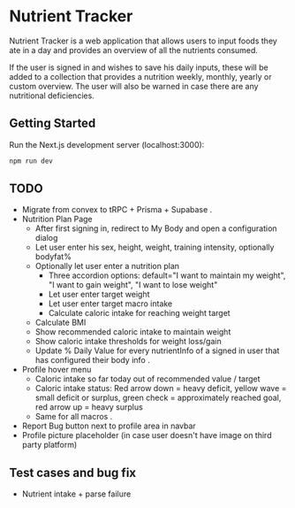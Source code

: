 # Nutrient Tracker

Nutrient Tracker is a web application that allows users to input foods they ate in a day and provides an overview of all the nutrients consumed.

If the user is signed in and wishes to save his daily inputs, these will be added to a collection that provides a nutrition weekly, monthly, yearly or custom overview. The user will also be warned in case there are any nutritional deficiencies.

## Getting Started

Run the Next.js development server (localhost:3000):

```bash
npm run dev
```

## TODO

- Migrate from convex to tRPC + Prisma + Supabase
  .
- Nutrition Plan Page
  - After first signing in, redirect to My Body and open a configuration dialog
  - Let user enter his sex, height, weight, training intensity, optionally bodyfat%
  - Optionally let user enter a nutrition plan
    - Three accordion options: default="I want to maintain my weight", "I want to gain weight", "I want to lose weight"
    - Let user enter target weight
    - Let user enter target macro intake
    - Calculate caloric intake for reaching weight target
  - Calculate BMI
  - Show recommended caloric intake to maintain weight
  - Show caloric intake thresholds for weight loss/gain
  - Update % Daily Value for every nutrientInfo of a signed in user that has configured their body info
    .
- Profile hover menu
  - Caloric intake so far today out of recommended value / target
  - Caloric intake status: Red arrow down = heavy deficit, yellow wave = small deficit or surplus, green check = approximately reached goal, red arrow up = heavy surplus
  - Same for all macros
    .
- Report Bug button next to profile area in navbar
- Profile picture placeholder (in case user doesn't have image on third party platform)

## Test cases and bug fix

- Nutrient intake + parse failure
